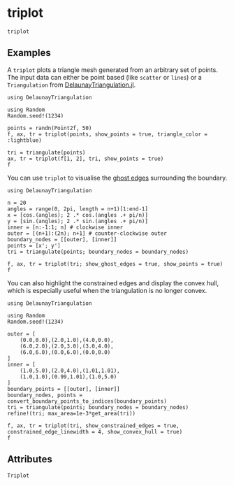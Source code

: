 # triplot

```@shortdocs
triplot
```


## Examples

A `triplot` plots a triangle mesh generated from an arbitrary set of points. The
input data can either be point based (like `scatter` or `lines`) or a `Triangulation`
from [DelaunayTriangulation.jl](https://github.com/DanielVandH/DelaunayTriangulation.jl).

```@figure
using DelaunayTriangulation

using Random
Random.seed!(1234)

points = randn(Point2f, 50)
f, ax, tr = triplot(points, show_points = true, triangle_color = :lightblue)

tri = triangulate(points)
ax, tr = triplot(f[1, 2], tri, show_points = true)
f
```

You can use `triplot` to visualise the [ghost edges](https://danielvandh.github.io/DelaunayTriangulation.jl/stable/boundary_handling/#Ghost-Triangles) surrounding the boundary.

```@figure
using DelaunayTriangulation

n = 20
angles = range(0, 2pi, length = n+1)[1:end-1]
x = [cos.(angles); 2 .* cos.(angles .+ pi/n)]
y = [sin.(angles); 2 .* sin.(angles .+ pi/n)]
inner = [n:-1:1; n] # clockwise inner
outer = [(n+1):(2n); n+1] # counter-clockwise outer
boundary_nodes = [[outer], [inner]]
points = [x'; y']
tri = triangulate(points; boundary_nodes = boundary_nodes)

f, ax, tr = triplot(tri; show_ghost_edges = true, show_points = true)
f
```

You can also highlight the constrained edges and display the convex hull, which is especially useful when the triangulation is no longer convex.

```@figure
using DelaunayTriangulation

using Random
Random.seed!(1234)

outer = [
    (0.0,0.0),(2.0,1.0),(4.0,0.0),
    (6.0,2.0),(2.0,3.0),(3.0,4.0),
    (6.0,6.0),(0.0,6.0),(0.0,0.0)
]
inner = [
    (1.0,5.0),(2.0,4.0),(1.01,1.01),
    (1.0,1.0),(0.99,1.01),(1.0,5.0)
]
boundary_points = [[outer], [inner]]
boundary_nodes, points = convert_boundary_points_to_indices(boundary_points)
tri = triangulate(points; boundary_nodes = boundary_nodes)
refine!(tri; max_area=1e-3*get_area(tri))

f, ax, tr = triplot(tri, show_constrained_edges = true, constrained_edge_linewidth = 4, show_convex_hull = true)
f
```

## Attributes

```@attrdocs
Triplot
```
